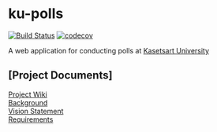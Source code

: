 # ku-polls
[![Build Status](https://travis-ci.com/SainTurDaY27/ku-polls.svg?branch=add-ci)](https://travis-ci.com/SainTurDaY27/ku-polls) [![codecov](https://codecov.io/gh/SainTurDaY27/ku-polls/branch/add-ci/graph/badge.svg?token=WMCFGLGB5L)](https://codecov.io/gh/SainTurDaY27/ku-polls)

A web application for conducting polls at [Kasetsart University](https://www.ku.ac.th)

## [Project Documents]

[Project Wiki](../../wiki/Home)  
[Background](../../wiki/Background)  
[Vision Statement](../../wiki/Vision%20Statement)  
[Requirements](../../wiki/Requirements)
